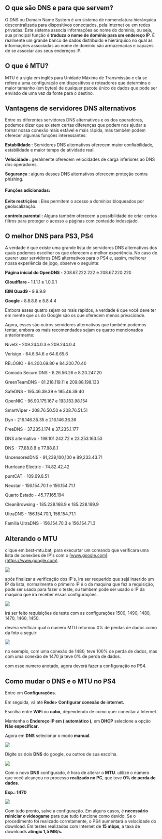 ## O que são DNS e para que servem?

O DNS ou Domain Name System é um sistema de nomenclatura hierárquica descentralizada para dispositivos conectados, pela Internet ou em redes privadas. Este sistema associa informações ao nome do domínio, ou seja, sua principal função é **traduza o nome de domínio para um endereço IP**. É realmente um grande banco de dados distribuído e hierárquico no qual as informações associadas ao nome de domínio são armazenadas e capazes de se associar aos seus endereços IP.

## O que é MTU?

MTU é a sigla em inglês para Unidade Máxima de Transmissão e ela se refere a uma configuração em dispositivos e roteadores que determina o maior tamanho (em bytes) de qualquer pacote único de dados que pode ser enviado de uma vez da fonte para o destino.

## Vantagens de servidores DNS alternativos

Entre os diferentes servidores DNS alternativos e os dos operadores, podemos dizer que existem certas diferenças que podem nos ajudar a tornar nossa conexão mais estável e mais rápida, mas também podem oferecer algumas funções interessantes:

**Estabilidade :** Servidores DNS alternativos oferecem maior confiabilidade, estabilidade e maior tempo de atividade real.

**Velocidade :** geralmente oferecem velocidades de carga inferiores ao DNS dos operadores.

**Segurança :** alguns desses DNS alternativos oferecem proteção contra phishing.

#### Funções adicionadas:

**Evite restrições :** Eles permitem o acesso a domínios bloqueados por geolocalização.

**controlo parental :** Alguns também oferecem a possibilidade de criar certos filtros para proteger o acesso a páginas com conteúdo indesejado.

## O melhor DNS para PS3, PS4
A verdade é que existe uma grande lista de servidores DNS alternativos dos quais podemos escolher os que oferecem a melhor experiência. No caso de querer usar servidores DNS alternativos para o PS4 e, assim, melhorar nossa experiência de jogo, observe o seguinte:

**Página inicial do OpenDNS -** 208.67.222.222 e 208.67.220.220

**Cloudflare -** 1.1.1.1 e 1.0.0.1

**IBM Quad9 -** 9.9.9.9

**Google -** 8.8.8.8 e 8.8.4.4

Embora esses quatro sejam os mais rápidos, a verdade é que você deve ter em mente que os do Google são os que oferecem menos privacidade.

Agora, esses são outros servidores alternativos que também podemos tentar, embora os mais recomendados sejam os quatro mencionados anteriormente:

Nível3 - 209.244.0.3 e 209.244.0.4

Verisign - 64.6.64.6 e 64.6.65.6

RELÓGIO - 84.200.69.80 e 84.200.70.40

Comodo Secure DNS - 8.26.56.26 e 8.20.247.20

GreenTeamDNS - 81.218.119.11 e 209.88.198.133

SafeDNS - 195.46.39.39 e 195.46.39.40

OpenNIC - 96.90.175.167 e 193.183.98.154

SmartViper - 208.76.50.50 e 208.76.51.51

Dyn - 216.146.35.35 e 216.146.36.36

FreeDNS - 37.235.1.174 e 37.235.1.177

DNS alternativo - 198.101.242.72 e 23.253.163.53

DNS - 77.88.8.8 e 77.88.8.1

UncensoredDNS - 91,239,100,100 e 89,233.43.71

Hurricane Electric - 74.82.42.42

puntCAT - 109.69.8.51

Neustar - 156.154.70.1 e 156.154.71.1

Quarto Estado - 45.77.165.194

CleanBrowsing - 185.228.168.9 e 185.228.169.9

UltraDNS - 156.154.70.1, 156.154.71.1

Família UltraDNS - 156.154.70.3 e 156.154.71.3

## Alterando o MTU

clique em best-mtu.bat, para execurtar um comando que verificara uma lista de conexôes de IP's com o [www.google.com](https://www.google.com).

![](images/1.png)

após finalizar a verificação dos IP's, ira ser requerido que sejá inserido um IP da lista, normalmente o primeiro IP é o da maquina que fez a requisição, pode ser usado para fazer o teste, ou tambem pode ser usado o IP da maquina que irá receber essas configurações.

![](images/2.png)

irá ser feito requisições de teste com as configurações 1500, 1490, 1480, 1470, 1460, 1450.

devera verificar qual o numero MTU retornou 0% de perdas de dados como da foto a seguir:

![](images/3.png)

no exemplo, com uma conexão de 1480, teve 100% de perda de dados, mas com uma conexão de 1470 já teve 0% de perda de dados.

com esse numero anotado, agora deverá fazer a configuração no PS4.

## Como mudar o DNS e o MTU no PS4

Entre em **Configurações.**

Em seguida, vá até **Rede> Configurar conexão de internet.**

Escolha entre **WiFi** ou **cabo**, dependendo de como quer conectar à Internet.

Mantenha o **Endereço IP em ( automático )**, em **DHCP** selecione a opção **Não especificar**.

Agora em **DNS** selecionar o modo **manual**.

![](images/5.png)

Digite os dois **DNS** do google, ou outros de sua escolha.

![](images/6.png)

Com o novo **DNS** configurado, é hora de alterar o **MTU**. utilize o número que você alcançou no processo **realizado no PC**, que teve **0% de perda de dados**.

**Exp.: 1470**

![](images/7.png)

Com tudo pronto, salve a configuração. Em alguns casos, é **necessário reiniciar o videogame** para que tudo funcione como devido. Se o procedimento foi realizado corretamente, o PS4 aumentará a velocidade do download. Em testes realizados com Internet de **15 mbps**, a taxa de downloads **atingiu 1,5 MB/s.**






